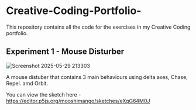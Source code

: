 # Creative-Coding-Portfolio-

This repository contains all the code for the exercises in my Creative Coding portfolio.

## Experiment  1 - Mouse Disturber 

![Screenshot 2025-05-29 213303](https://github.com/user-attachments/assets/0c71d4e2-3d71-4244-aa2d-2b3a79726322)

A mouse distuber that contains 3 main behaviours using delta axes, Chase, Repel. amd Orbit.

You can view the sketch here - https://editor.p5js.org/mooshimango/sketches/eXqG64M0J
